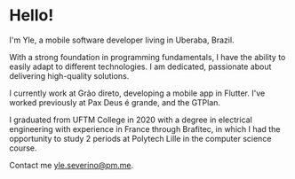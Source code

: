 # Hello!

I'm Yle, a mobile software developer living in Uberaba, Brazil.

With a strong foundation in programming fundamentals, I have the ability to easily adapt to different technologies. I am dedicated, passionate about delivering high-quality solutions.

I currently work at Grão direto, developing a mobile app in Flutter. I've worked previously at Pax Deus é grande, and the GTPlan.

I graduated from UFTM College in 2020 with a degree in electrical engineering with experience in France through Brafitec, in which I had the opportunity to study 2 periods at Polytech Lille in the computer science course.

Contact me yle.severino@pm.me.


<!--
**yleseverino/yleseverino** is a ✨ _special_ ✨ repository because its `README.md` (this file) appears on your GitHub profile.

Here are some ideas to get you started:

- 🔭 I’m currently working on ...
- 🌱 I’m currently learning ...
- 👯 I’m looking to collaborate on ...
- 🤔 I’m looking for help with ...
- 💬 Ask me about ...
- 📫 How to reach me: ...
- 😄 Pronouns: ...
- ⚡ Fun fact: ...
-->
